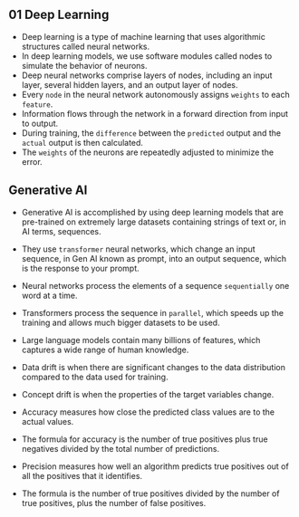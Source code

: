 
## 01 Deep Learning
- Deep learning is a type of machine learning that uses algorithmic structures called neural networks. 
- In deep learning models, we use software modules called nodes to simulate the behavior of neurons.
- Deep neural networks comprise layers of nodes, including an input layer, several hidden layers, and an output layer of nodes.
- Every `node` in the neural network autonomously assigns `weights` to each `feature`.
- Information flows through the network in a forward direction from input to output.
- During training, the `difference` between the `predicted` output and the `actual` output is then calculated.
- The `weights` of the neurons are repeatedly adjusted to minimize the error.

## Generative AI
- Generative AI is accomplished by using deep learning models that are pre-trained on extremely large datasets containing strings of text or, in AI terms, sequences.
- They use `transformer` neural networks, which change an input sequence, in Gen AI known as prompt, into an output sequence, which is the response to your prompt.
- Neural networks process the elements of a sequence `sequentially` one word at a time.
- Transformers process the sequence in `parallel`, which speeds up the training and allows much bigger datasets to be used.
- Large language models contain many billions of features, which captures a wide range of human knowledge.

- Data drift is when there are significant changes to the data distribution compared to the data used for training. 
- Concept drift is when the properties of the target variables change.
- Accuracy measures how close the predicted class values are to the actual values.
- The formula for accuracy is the number of true positives plus true negatives divided by the total number of predictions.

- Precision measures how well an algorithm predicts true positives out of all the positives that it identifies.
- The formula is the number of true positives divided by the number of true positives, plus the number of false positives.















